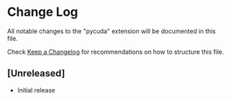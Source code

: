 # Change Log

All notable changes to the "pycuda" extension will be documented in this file.

Check [Keep a Changelog](http://keepachangelog.com/) for recommendations on how to structure this file.

## [Unreleased]

- Initial release